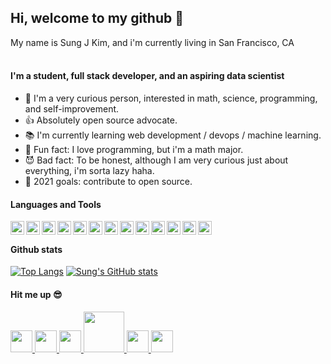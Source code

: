 
## Hi, welcome to my github 👋
My name is Sung J Kim, and i'm currently living in San Francisco, CA
<br/>
<br/>

#### I'm a student, full stack developer, and an aspiring data scientist
- 🤔 I'm a very curious person, interested in math, science, programming, and self-improvement.
- 👍 Absolutely open source advocate.
- 📚 I'm currently learning web development / devops / machine learning.
- 🤣 Fun fact: I love programming, but i'm a math major.
- 😈 Bad fact: To be honest, although I am very curious just about everything, i'm sorta lazy haha.
- 🥅 2021 goals: contribute to open source.

#### Languages and Tools
<img align="left" width="22px" src="https://img.icons8.com/color/48/000000/html-5--v1.png"/>
<img align="left" width="22px" src="https://img.icons8.com/color/48/000000/css3.png"/>
<img align="left" width="22px" src="https://img.icons8.com/color/48/000000/javascript--v1.png"/>
<img align="left" width="22px" src="https://img.icons8.com/color/48/000000/console.png"/>
<img align="left" width="22px" src="https://img.icons8.com/color/48/000000/golang.png"/>
<img align="left" width="22px" src="https://img.icons8.com/color/48/000000/python--v1.png"/>
<img align="left" width="22px" src="https://img.icons8.com/color/48/000000/haskell.png"/>
<img align="left" width="22px" src="https://img.icons8.com/color/48/000000/git.png"/>
<img align="left" width="22px" src="https://img.icons8.com/color/48/000000/react-native.png"/>
<img align="left" width="22px" src="https://img.icons8.com/color/48/000000/postgreesql.png"/>
<img align="left" width="22px" src="https://img.icons8.com/color/48/000000/docker.png"/>
<img align="left" width="22px" src="https://img.icons8.com/color/48/000000/kubernetes.png"/>
<img align="left" width="22px" src="https://img.icons8.com/color/48/000000/amazon-web-services.png"/>
<br/>

#### Github stats
[![Top Langs](https://github-readme-stats.vercel.app/api/top-langs/?username=SungJKK&exclude_repo=dotfiles&theme=nightowl)](https://github.com/anuraghazra/github-readme-stats)
[![Sung's GitHub stats](https://github-readme-stats.vercel.app/api?username=SungJKK&show_icons=true&theme=nightowl)](https://github.com/anuraghazra/github-readme-stats)

#### Hit me up 😎
<a href="https://www.instagram.com/sung.j_kim/" target="_blank">
<img width="35px" src="https://img.icons8.com/color/48/000000/instagram-new--v1.png"/>
</a> 
<a href="https://twitter.com/SungJKim7" target="_blank">
<img width="35px" src="https://img.icons8.com/color/48/000000/twitter--v1.png"/>
</a> 
<a href="https://github.com/SungJKK" target="_blank">
<img width="35px" src="https://img.icons8.com/color/48/000000/github--v1.png"/>
</a> 
<a href="https://www.kaggle.com/skim98" target="_blank">
<img width="65px" src="https://www.vectorlogo.zone/logos/kaggle/kaggle-ar21.svg" />
</a>
<a href="https://stackoverflow.com/users/15509129/01penguin" target="_blank">
<img width="35px" src="https://img.icons8.com/color/48/000000/stackoverflow.png"/>
</a>
<a href="https://www.linkedin.com/in/sung-kim-667953185/" target="_blank">
<img width="35px" src="https://img.icons8.com/color/48/000000/linkedin.png"/>
</a> 

